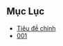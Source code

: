 ## Mục Lục
- [Tiêu đề chính](#chương-1-Cấu-trúc-điều-khiển)
- [001](chương-trình-kiểm-tra-số-nguyên-dương-hay-âm)
  

